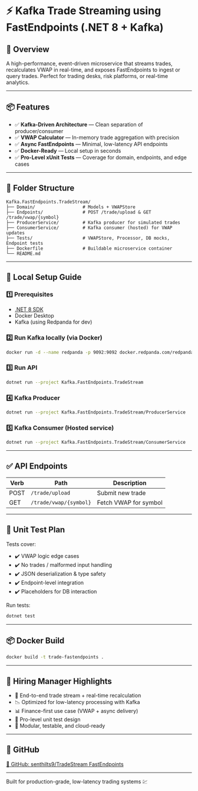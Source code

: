 # ⚡ Kafka Trade Streaming using FastEndpoints (.NET 8 + Kafka)

## 🚀 Overview

A high-performance, event-driven microservice that streams trades, recalculates VWAP in real-time, and exposes FastEndpoints to ingest or query trades. Perfect for trading desks, risk platforms, or real-time analytics.

---

## 📦 Features

- ✅ **Kafka-Driven Architecture** — Clean separation of producer/consumer
- ✅ **VWAP Calculator** — In-memory trade aggregation with precision
- ✅ **Async FastEndpoints** — Minimal, low-latency API endpoints
- ✅ **Docker-Ready** — Local setup in seconds
- ✅ **Pro-Level xUnit Tests** — Coverage for domain, endpoints, and edge cases

---

## 🧠 Folder Structure

```
Kafka.FastEndpoints.TradeStream/
├── Domain/                  # Models + VWAPStore
├── Endpoints/               # POST /trade/upload & GET /trade/vwap/{symbol}
├── ProducerService/         # Kafka producer for simulated trades
├── ConsumerService/         # Kafka consumer (hosted) for VWAP updates
├── Tests/                   # VWAPStore, Processor, DB mocks, Endpoint tests
├── Dockerfile               # Buildable microservice container
└── README.md
```

---

## 🔧 Local Setup Guide

### 1️⃣ Prerequisites
- [.NET 8 SDK](https://dotnet.microsoft.com/)
- Docker Desktop
- Kafka (using Redpanda for dev)

### 2️⃣ Run Kafka locally (via Docker)

```bash
docker run -d --name redpanda -p 9092:9092 docker.redpanda.com/redpandadata/redpanda:latest redpanda start --overprovisioned --advertise-kafka-addr=localhost:9092
```

### 3️⃣ Run API
```bash
dotnet run --project Kafka.FastEndpoints.TradeStream
```

### 4️⃣ Kafka Producer
```bash
dotnet run --project Kafka.FastEndpoints.TradeStream/ProducerService
```

### 5️⃣ Kafka Consumer (Hosted service)
```bash
dotnet run --project Kafka.FastEndpoints.TradeStream/ConsumerService
```

---

## ✅ API Endpoints

| Verb | Path                    | Description              |
|------|-------------------------|--------------------------|
| POST | `/trade/upload`         | Submit new trade         |
| GET  | `/trade/vwap/{symbol}`  | Fetch VWAP for symbol    |

---

## 🧪 Unit Test Plan

Tests cover:

- ✔️ VWAP logic edge cases
- ✔️ No trades / malformed input handling
- ✔️ JSON deserialization & type safety
- ✔️ Endpoint-level integration
- ✔️ Placeholders for DB interaction

Run tests:

```bash
dotnet test
```

---

## 📦 Docker Build

```bash
docker build -t trade-fastendpoints .
```

---

## 🧠 Hiring Manager Highlights

- 🔁 End-to-end trade stream + real-time recalculation
- 📉 Optimized for low-latency processing with Kafka
- 📊 Finance-first use case (VWAP + async delivery)
- 🧪 Pro-level unit test design
- 🚀 Modular, testable, and cloud-ready

---

## 🔗 GitHub

[🔗 GitHub: senthilts9/TradeStream FastEndpoints](https://github.com/senthilts9/)

---

Built for production-grade, low-latency trading systems 💹